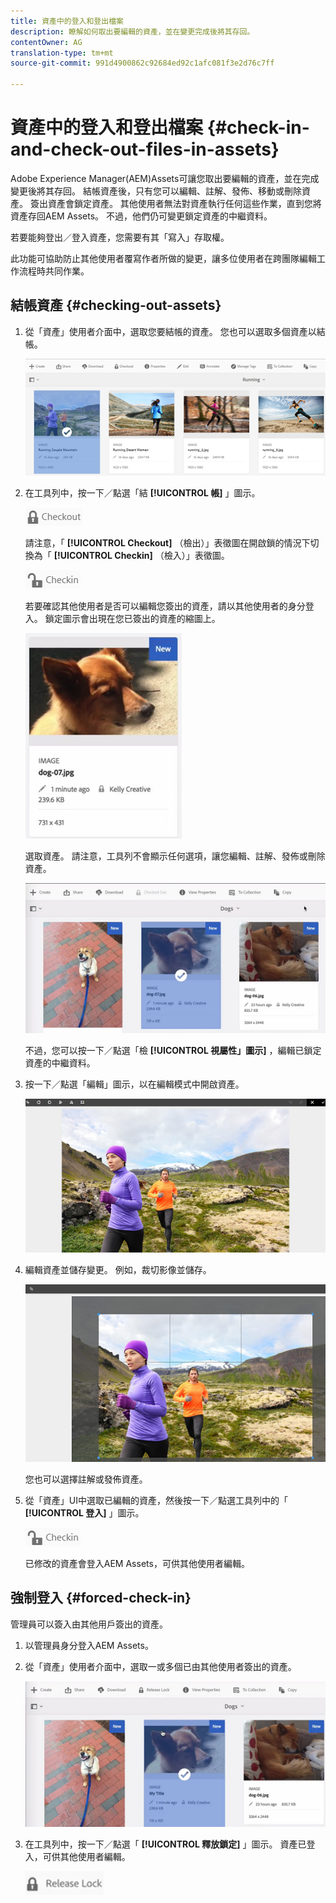 ```yaml
---
title: 資產中的登入和登出檔案
description: 瞭解如何取出要編輯的資產，並在變更完成後將其存回。
contentOwner: AG
translation-type: tm+mt
source-git-commit: 991d4900862c92684ed92c1afc081f3e2d76c7ff

---
```



# 資產中的登入和登出檔案 {#check-in-and-check-out-files-in-assets}

Adobe Experience Manager(AEM)Assets可讓您取出要編輯的資產，並在完成變更後將其存回。 結帳資產後，只有您可以編輯、註解、發佈、移動或刪除資產。 簽出資產會鎖定資產。 其他使用者無法對資產執行任何這些作業，直到您將資產存回AEM Assets。 不過，他們仍可變更鎖定資產的中繼資料。

若要能夠登出／登入資產，您需要有其「寫入」存取權。

此功能可協助防止其他使用者覆寫作者所做的變更，讓多位使用者在跨團隊編輯工作流程時共同作業。

## 結帳資產 {#checking-out-assets}

1. 從「資產」使用者介面中，選取您要結帳的資產。 您也可以選取多個資產以結帳。

   ![chlimage_1-468](assets/chlimage_1-468.png)

1. 在工具列中，按一下／點選「結 **[!UICONTROL 帳]** 」圖示。

   ![chlimage_1-469](assets/chlimage_1-469.png)

   請注意，「 **[!UICONTROL Checkout]** （檢出）」表徵圖在開啟鎖的情況下切換為「 **[!UICONTROL Checkin]** （檢入）」表徵圖。

   ![chlimage_1-470](assets/chlimage_1-470.png)

   若要確認其他使用者是否可以編輯您簽出的資產，請以其他使用者的身分登入。 鎖定圖示會出現在您已簽出的資產的縮圖上。

   ![chlimage_1-471](assets/chlimage_1-471.png)

   選取資產。 請注意，工具列不會顯示任何選項，讓您編輯、註解、發佈或刪除資產。

   ![chlimage_1-472](assets/chlimage_1-472.png)

   不過，您可以按一下／點選「檢 **[!UICONTROL 視屬性」圖示]** ，編輯已鎖定資產的中繼資料。

1. 按一下／點選「編輯」圖示，以在編輯模式中開啟資產。

   ![chlimage_1-473](assets/chlimage_1-473.png)

1. 編輯資產並儲存變更。 例如，裁切影像並儲存。

   ![chlimage_1-474](assets/chlimage_1-474.png)

   您也可以選擇註解或發佈資產。

1. 從「資產」UI中選取已編輯的資產，然後按一下／點選工具列中的「 **[!UICONTROL 登入]** 」圖示。

   ![chlimage_1-475](assets/chlimage_1-475.png)

   已修改的資產會登入AEM Assets，可供其他使用者編輯。

## 強制登入 {#forced-check-in}

管理員可以簽入由其他用戶簽出的資產。

1. 以管理員身分登入AEM Assets。
1. 從「資產」使用者介面中，選取一或多個已由其他使用者簽出的資產。

   ![chlimage_1-476](assets/chlimage_1-476.png)

1. 在工具列中，按一下／點選「 **[!UICONTROL 釋放鎖定]** 」圖示。 資產已登入，可供其他使用者編輯。

   ![chlimage_1-477](assets/chlimage_1-477.png)